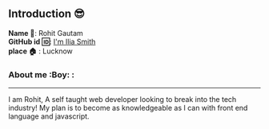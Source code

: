 ## Introduction :sunglasses:
**Name :name_badge:**:     Rohit Gautam
<br>
**GitHub id :id:**: [I'm Ilia Smith](https://github.com/jrdn07)
<br>
**place :house:** : Lucknow
### About me :Boy: :
---
I am Rohit, A self taught web developer looking to break into the tech industry!
My plan is to become as knowledgeable as I can with front end language and javascript.